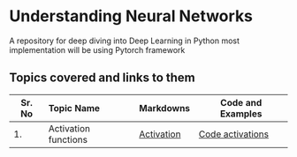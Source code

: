 # Understanding Neural Networks

A repository for deep diving into Deep Learning in Python most implementation will be using Pytorch framework

## Topics covered and links to them

| Sr. No | Topic Name           | Markdowns                           | Code and Examples   |
|--------|:---------------------|-------------------------------------|---------------------|
| 1.     | Activation functions | [Activation](Activations/README.md) | [Code activations](Activations) |
